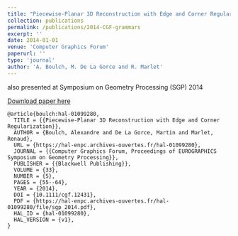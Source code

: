 ```yaml
---
title: "Piecewise-Planar 3D Reconstruction with Edge and Corner Regularization"
collection: publications
permalink: /publications/2014-CGF-grammars
excerpt: ''
date: 2014-01-01
venue: 'Computer Graphics Forum'
paperurl: ''
type: 'journal'
author: 'A. Boulch, M. De La Gorce and R. Marlet'
---
```



also presented at Symposium on Geometry Processing (SGP) 2014

[Download paper here](https://hal.archives-ouvertes.fr/hal-01099280/document)

```
@article{boulch:hal-01099280,
  TITLE = {{Piecewise-Planar 3D Reconstruction with Edge and Corner Regularization}},
  AUTHOR = {Boulch, Alexandre and De La Gorce, Martin and Marlet, Renaud},
  URL = {https://hal-enpc.archives-ouvertes.fr/hal-01099280},
  JOURNAL = {{Computer Graphics Forum, Proceedings of EUROGRAPHICS Symposium on Geometry Processing}},
  PUBLISHER = {{Blackwell Publishing}},
  VOLUME = {33},
  NUMBER = {5},
  PAGES = {55--64},
  YEAR = {2014},
  DOI = {10.1111/cgf.12431},
  PDF = {https://hal-enpc.archives-ouvertes.fr/hal-01099280/file/sgp_2014.pdf},
  HAL_ID = {hal-01099280},
  HAL_VERSION = {v1},
}
```
